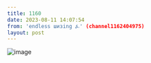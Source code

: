 ```yaml
---
title: 1160
date: 2023-08-11 14:07:54
from: 'endless шизing ⍼' (channel1162404975)
layout: post
---
```


![image](photos/photo_161@11-08-2023_14-07-54.jpg)


